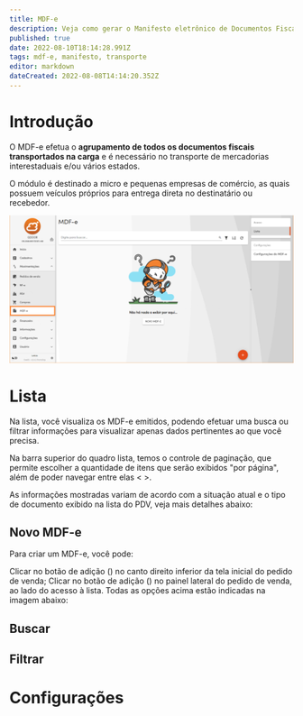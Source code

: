 ```yaml
---
title: MDF-e
description: Veja como gerar o Manifesto eletrônico de Documentos Fiscais no Gweb
published: true
date: 2022-08-10T18:14:28.991Z
tags: mdf-e, manifesto, transporte
editor: markdown
dateCreated: 2022-08-08T14:14:20.352Z
---
```


# Introdução

O MDF-e efetua o **agrupamento de todos os documentos fiscais transportados na carga** e é necessário no transporte de mercadorias interestaduais e/ou vários estados.

O módulo é destinado a micro e pequenas empresas de comércio, as quais possuem veículos próprios para entrega direta no destinatário ou recebedor.

![Visão geral](/movimentos/mdf-e/1_visao_geral.png)

# Lista

Na lista, você visualiza os MDF-e emitidos, podendo efetuar uma busca ou filtrar informações para visualizar apenas dados pertinentes ao que você precisa.

Na barra superior do quadro lista, temos o controle de paginação, que permite escolher a quantidade de itens que serão exibidos "por página", além de poder navegar entre elas < >.

As informações mostradas variam de acordo com a situação atual e o tipo de documento exibido na lista do PDV, veja mais detalhes abaixo:

## Novo MDF-e

Para criar um MDF-e, você pode:

Clicar no botão de adição (<em class="mdi mdi-plus"></em>) no canto direito inferior da tela inicial do pedido de venda;
Clicar no botão de adição (<em class="mdi mdi-plus"></em>) no painel lateral do pedido de venda, ao lado do acesso à lista.
Todas as opções acima estão indicadas na imagem abaixo:

## Buscar

## Filtrar


# Configurações

